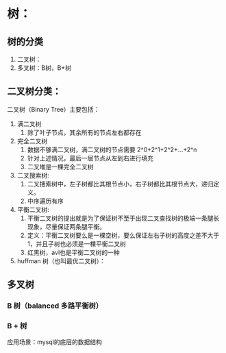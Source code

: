 # 树：

## 树的分类

1. 二叉树：
1. 多叉树：B树，B+树

## 二叉树分类：

二叉树（Binary Tree）主要包括：

1. 满二叉树
    1. 除了叶子节点，其余所有的节点左右都存在
1. 完全二叉树
    1. 数据不够满二叉树，满二叉树的节点需要 2^0+2^1+2^2+...+2^n
    1. 针对上述情况，最后一层节点从左到右进行填充
    1. 二叉堆是一棵完全二叉树
1. 二叉搜索树:
    1. 二叉搜索树中，左子树都比其根节点小，右子树都比其根节点大，递归定义。
    1. 中序遍历有序
1. 平衡二叉树:
    1. 平衡二叉树的提出就是为了保证树不至于出现二叉查找树的极端一条腿长现象，尽量保证两条腿平衡。
    1. 定义：平衡二叉树要么是一棵空树，要么保证左右子树的高度之差不大于 1，并且子树也必须是一棵平衡二叉树
    1. 红黑树，avl也是平衡二叉树的一种
1. huffman 树（也叫最优二叉树）：

## 多叉树

### B 树（balanced 多路平衡树）

### B + 树

应用场景：mysql的底层的数据结构
